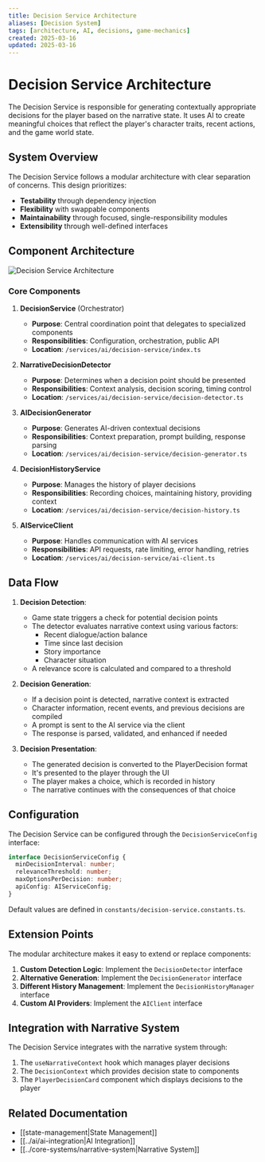 ```yaml
---
title: Decision Service Architecture
aliases: [Decision System]
tags: [architecture, AI, decisions, game-mechanics]
created: 2025-03-16
updated: 2025-03-16
---
```


# Decision Service Architecture

The Decision Service is responsible for generating contextually appropriate decisions for the player based on the narrative state. It uses AI to create meaningful choices that reflect the player's character traits, recent actions, and the game world state.

## System Overview

The Decision Service follows a modular architecture with clear separation of concerns. This design prioritizes:

- **Testability** through dependency injection
- **Flexibility** with swappable components
- **Maintainability** through focused, single-responsibility modules
- **Extensibility** through well-defined interfaces

## Component Architecture

![Decision Service Architecture](../assets/decision-service-architecture.png)

### Core Components

1. **DecisionService** (Orchestrator)
   - **Purpose**: Central coordination point that delegates to specialized components
   - **Responsibilities**: Configuration, orchestration, public API
   - **Location**: `/services/ai/decision-service/index.ts`

2. **NarrativeDecisionDetector**
   - **Purpose**: Determines when a decision point should be presented
   - **Responsibilities**: Context analysis, decision scoring, timing control
   - **Location**: `/services/ai/decision-service/decision-detector.ts`

3. **AIDecisionGenerator**
   - **Purpose**: Generates AI-driven contextual decisions
   - **Responsibilities**: Context preparation, prompt building, response parsing
   - **Location**: `/services/ai/decision-service/decision-generator.ts`

4. **DecisionHistoryService**
   - **Purpose**: Manages the history of player decisions
   - **Responsibilities**: Recording choices, maintaining history, providing context
   - **Location**: `/services/ai/decision-service/decision-history.ts`

5. **AIServiceClient**
   - **Purpose**: Handles communication with AI services
   - **Responsibilities**: API requests, rate limiting, error handling, retries
   - **Location**: `/services/ai/decision-service/ai-client.ts`

## Data Flow

1. **Decision Detection**:
   - Game state triggers a check for potential decision points
   - The detector evaluates narrative context using various factors:
     - Recent dialogue/action balance
     - Time since last decision
     - Story importance
     - Character situation
   - A relevance score is calculated and compared to a threshold

2. **Decision Generation**:
   - If a decision point is detected, narrative context is extracted
   - Character information, recent events, and previous decisions are compiled
   - A prompt is sent to the AI service via the client
   - The response is parsed, validated, and enhanced if needed

3. **Decision Presentation**:
   - The generated decision is converted to the PlayerDecision format
   - It's presented to the player through the UI
   - The player makes a choice, which is recorded in history
   - The narrative continues with the consequences of that choice

## Configuration

The Decision Service can be configured through the `DecisionServiceConfig` interface:

```typescript
interface DecisionServiceConfig {
  minDecisionInterval: number;
  relevanceThreshold: number;
  maxOptionsPerDecision: number;
  apiConfig: AIServiceConfig;
}
```

Default values are defined in `constants/decision-service.constants.ts`.

## Extension Points

The modular architecture makes it easy to extend or replace components:

1. **Custom Detection Logic**: Implement the `DecisionDetector` interface
2. **Alternative Generation**: Implement the `DecisionGenerator` interface
3. **Different History Management**: Implement the `DecisionHistoryManager` interface
4. **Custom AI Providers**: Implement the `AIClient` interface

## Integration with Narrative System

The Decision Service integrates with the narrative system through:

1. The `useNarrativeContext` hook which manages player decisions
2. The `DecisionContext` which provides decision state to components
3. The `PlayerDecisionCard` component which displays decisions to the player

## Related Documentation

- [[state-management|State Management]]
- [[../ai/ai-integration|AI Integration]]
- [[../core-systems/narrative-system|Narrative System]]